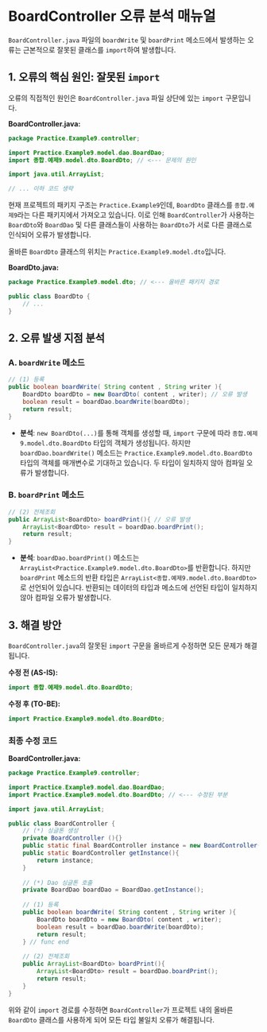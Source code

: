 
# BoardController 오류 분석 매뉴얼

`BoardController.java` 파일의 `boardWrite` 및 `boardPrint` 메소드에서 발생하는 오류는 근본적으로 잘못된 클래스를 `import`하여 발생합니다.

## 1. 오류의 핵심 원인: 잘못된 `import`

오류의 직접적인 원인은 `BoardController.java` 파일 상단에 있는 `import` 구문입니다.

**BoardController.java:**
```java
package Practice.Example9.controller;

import Practice.Example9.model.dao.BoardDao;
import 종합.예제9.model.dto.BoardDto; // <--- 문제의 원인

import java.util.ArrayList;

// ... 이하 코드 생략
```

현재 프로젝트의 패키지 구조는 `Practice.Example9`인데, `BoardDto` 클래스를 `종합.예제9`라는 다른 패키지에서 가져오고 있습니다. 이로 인해 `BoardController`가 사용하는 `BoardDto`와 `BoardDao` 및 다른 클래스들이 사용하는 `BoardDto`가 서로 다른 클래스로 인식되어 오류가 발생합니다.

올바른 `BoardDto` 클래스의 위치는 `Practice.Example9.model.dto`입니다.

**BoardDto.java:**
```java
package Practice.Example9.model.dto; // <--- 올바른 패키지 경로

public class BoardDto {
    // ...
}
```

## 2. 오류 발생 지점 분석

### A. `boardWrite` 메소드

```java
// (1) 등록
public boolean boardWrite( String content , String writer ){
    BoardDto boardDto = new BoardDto( content , writer); // 오류 발생
    boolean result = boardDao.boardWrite(boardDto);
    return result;
}
```

- **분석**: `new BoardDto(...)`를 통해 객체를 생성할 때, `import` 구문에 따라 `종합.예제9.model.dto.BoardDto` 타입의 객체가 생성됩니다. 하지만 `boardDao.boardWrite()` 메소드는 `Practice.Example9.model.dto.BoardDto` 타입의 객체를 매개변수로 기대하고 있습니다. 두 타입이 일치하지 않아 컴파일 오류가 발생합니다.

### B. `boardPrint` 메소드

```java
// (2) 전체조회
public ArrayList<BoardDto> boardPrint(){ // 오류 발생
    ArrayList<BoardDto> result = boardDao.boardPrint();
    return result;
}
```

- **분석**: `boardDao.boardPrint()` 메소드는 `ArrayList<Practice.Example9.model.dto.BoardDto>`를 반환합니다. 하지만 `boardPrint` 메소드의 반환 타입은 `ArrayList<종합.예제9.model.dto.BoardDto>`로 선언되어 있습니다. 반환되는 데이터의 타입과 메소드에 선언된 타입이 일치하지 않아 컴파일 오류가 발생합니다.

## 3. 해결 방안

`BoardController.java`의 잘못된 `import` 구문을 올바르게 수정하면 모든 문제가 해결됩니다.

**수정 전 (AS-IS):**
```java
import 종합.예제9.model.dto.BoardDto;
```

**수정 후 (TO-BE):**
```java
import Practice.Example9.model.dto.BoardDto;
```

### 최종 수정 코드

**BoardController.java:**
```java
package Practice.Example9.controller;

import Practice.Example9.model.dao.BoardDao;
import Practice.Example9.model.dto.BoardDto; // <--- 수정된 부분

import java.util.ArrayList;

public class BoardController {
    // (*) 싱글톤 생성
    private BoardController (){}
    public static final BoardController instance = new BoardController();
    public static BoardController getInstance(){
        return instance;
    }
    
    // (*) Dao 싱글톤 호출
    private BoardDao boardDao = BoardDao.getInstance();
    
    // (1) 등록
    public boolean boardWrite( String content , String writer ){
        BoardDto boardDto = new BoardDto( content , writer);
        boolean result = boardDao.boardWrite(boardDto);
        return result;
    } // func end
    
    // (2) 전체조회
    public ArrayList<BoardDto> boardPrint(){
        ArrayList<BoardDto> result = boardDao.boardPrint();
        return result;
    }
}
```

위와 같이 `import` 경로를 수정하면 `BoardController`가 프로젝트 내의 올바른 `BoardDto` 클래스를 사용하게 되어 모든 타입 불일치 오류가 해결됩니다.
